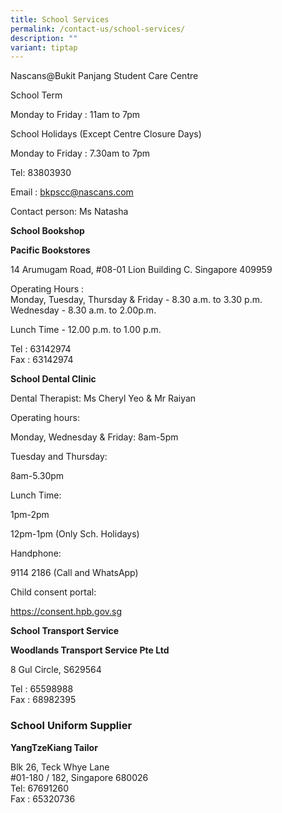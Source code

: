 ```yaml
---
title: School Services
permalink: /contact-us/school-services/
description: ""
variant: tiptap
---
```

<p>Nascans@Bukit Panjang Student Care Centre</p>
<p>School Term</p>
<p>Monday to Friday : 11am to 7pm</p>
<p>School Holidays (Except Centre Closure Days)</p>
<p>Monday to Friday : 7.30am to 7pm</p>
<p>Tel:&nbsp;83803930</p>
<p>Email :&nbsp;<a href="mailto:bkpscc@nascans.com" rel="noopener noreferrer nofollow" target="_blank">bkpscc@nascans.com</a>
</p>
<p>Contact person: Ms Natasha</p>
<p><strong>School Bookshop</strong>
</p>
<p><strong>Pacific Bookstores</strong>
</p>
<p>14 Arumugam Road, #08-01 Lion Building C. Singapore 409959</p>
<p>Operating Hours :
<br>Monday, Tuesday, Thursday &amp; Friday - 8.30 a.m. to 3.30 p.m.
<br>Wednesday - 8.30 a.m. to 2.00p.m.</p>
<p>Lunch Time - 12.00 p.m. to 1.00 p.m.</p>
<p>Tel : 63142974
<br>Fax :&nbsp;63142974</p>
<p><strong>School Dental Clinic</strong>
</p>
<p>Dental Therapist: Ms Cheryl Yeo &amp; Mr Raiyan</p>
<p>Operating hours:</p>
<p>Monday, Wednesday &amp; Friday: 8am-5pm</p>
<p>Tuesday and Thursday:</p>
<p>8am-5.30pm</p>
<p>Lunch Time:</p>
<p>1pm-2pm</p>
<p>12pm-1pm (Only Sch. Holidays)</p>
<p>Handphone:</p>
<p>9114&nbsp;2186 (Call and WhatsApp)</p>
<p>Child consent portal:</p>
<p><a href="https://consent.hpb.gov.sg" rel="noopener noreferrer nofollow" target="_blank">https://consent.hpb.gov.sg</a>
</p>
<p><strong>School Transport Service</strong>
</p>
<p><strong>Woodlands Transport Service Pte Ltd</strong>
</p>
<p>8 Gul Circle, S629564</p>
<p>Tel : 65598988
<br>Fax : 68982395</p>
<h3><strong>School Uniform Supplier</strong></h3>
<p><strong>YangTzeKiang Tailor</strong>
</p>
<p>Blk 26, Teck Whye Lane
<br>#01-180 / 182, Singapore 680026
<br>Tel: 67691260
<br>Fax : 65320736</p>